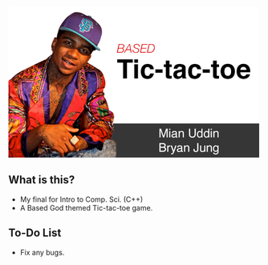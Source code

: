 ![Based Tic-tac-toe](https://github.com/mianuddin/Based_Tic-tac-toe/raw/master/images/Logo.png)

## What is this?

* My final for Intro to Comp. Sci. (C++)
* A Based God themed Tic-tac-toe game.

## To-Do List

* Fix any bugs.

